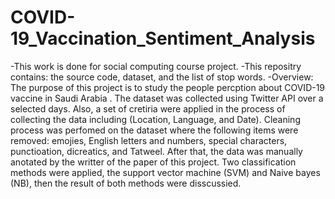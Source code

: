 # COVID-19_Vaccination_Sentiment_Analysis
-This work is done for social computing course project.
-This repositry contains: the source code, dataset, and the list of stop words.
-Overview:
The purpose of this project is to study the people percption about COVID-19 vaccine in Saudi Arabia . The dataset was collected using Twitter API over a selected days. Also, a set of cretiria were applied in the process of collecting the data including (Location, Language, and Date). Cleaning process was perfomed on the dataset where the following items were removed: emojies, English letters and numbers, special characters, punctioation, dicreatics, and Tatweel. After that, the data was manually anotated by the writter of the paper of this project. Two classification methods were applied, the support vector machine (SVM) and Naive bayes (NB), then the result of both methods were disscussied. 
